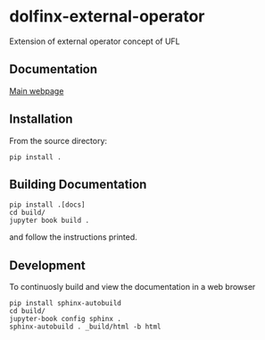 # dolfinx-external-operator

Extension of external operator concept of UFL

## Documentation

[Main webpage](https://a-latyshev.github.io/dolfinx-external-operator/intro.html)

## Installation
From the source directory:

```Shell
pip install .
```

## Building Documentation

```Shell
pip install .[docs]
cd build/
jupyter book build .
```

and follow the instructions printed.

## Development

To continuosly build and view the documentation in a web browser

```Shell
pip install sphinx-autobuild
cd build/
jupyter-book config sphinx .
sphinx-autobuild . _build/html -b html
```
